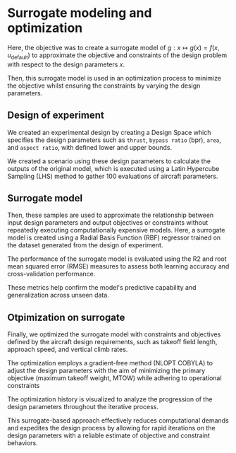 # Surrogate modeling and optimization

Here, the objective was to create a surrogate model of $g:x\mapsto g(x)=f(x,u_{\mathrm{default}})$
to approximate the objective and constraints of the design problem
with respect to the design parameters $x$.

Then, this surrogate model is used in an optimization process
to minimize the objective whilst ensuring the constraints
by varying the design parameters.

## Design of experiment
We created an experimental design by creating a Design Space which specifies the design parameters such as `thrust`, `bypass ratio` (bpr), `area`, and `aspect ratio`, with defined lower and upper bounds.

We created a scenario using these design parameters to calculate the outputs of the original model, which is executed using a Latin Hypercube Sampling (LHS) method to gather 100 evaluations of aircraft parameters.

## Surrogate model
Then, these samples are used to approximate the relationship between input design parameters and output objectives or constraints without repeatedly executing computationally expensive models. Here, a surrogate model is created using a Radial Basis Function (RBF) regressor trained on the dataset generated from the design of experiment. 

The performance of the surrogate model is evaluated using the R2 and root mean squared error (RMSE) measures to assess both learning accuracy and cross-validation performance.

These metrics help confirm the model's predictive capability and generalization across unseen data.

## Otpimization on surrogate
Finally, we optimized the surrogate model with constraints and objectives defined by the aircraft design requirements, such as takeoff field length, approach speed, and vertical climb rates.

The optimization employs a gradient-free method (NLOPT COBYLA) to adjust the design parameters with the aim of minimizing the primary objective (maximum takeoff weight, MTOW) while adhering to operational constraints

The optimization history is visualized to analyze the progression of the design parameters throughout the iterative process.

This surrogate-based approach effectively reduces computational demands and expedites the design process by allowing for rapid iterations on the design parameters with a reliable estimate of objective and constraint behaviors.
